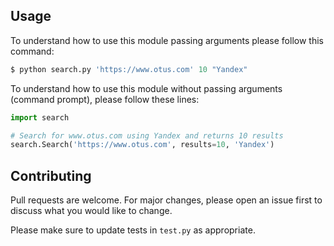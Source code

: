 ## Usage

To understand how to use this module passing arguments please follow this command:
```python
$ python search.py 'https://www.otus.com' 10 "Yandex"
```

To understand how to use this module without passing arguments (command prompt), please follow these lines:
```python
import search

# Search for www.otus.com using Yandex and returns 10 results
search.Search('https://www.otus.com', results=10, 'Yandex')
```

## Contributing

Pull requests are welcome. For major changes, please open an issue first to discuss what you would like to change.

Please make sure to update tests in ```test.py``` as appropriate. 
